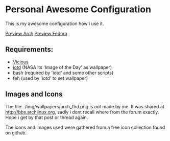 Personal Awesome Configuration
==============================

This is my awesome configuration how i use it.

[Preview Arch](https://raw.githubusercontent.com/sri-arjuna/awesome/master/screenshots/preview-arch.jpg)
[Preview Fedora](https://raw.githubusercontent.com/sri-arjuna/awesome/master/screenshots/preview-fedora.jpg)


Requirements:
-------------

* [Vicious](http://git.sysphere.org/vicious/)
* [iotd](http://github.com/sri-arjuna/iotd) (NASA its 'Image of the Day' as wallpaper)
* bash (required by 'iotd' and some other scripts)
* feh (used by 'iotd' to set wallpaper)

Images and Icons
----------------
The file: ./img/wallpapers/arch_fhd.png is not made by me.
It was shared at http://bbs.archlinux.org, sadly i dont recall where from the forum exactly.
Hope i get by that post or thread again.

The icons and images used were gathered from a free icon collection found on github.
